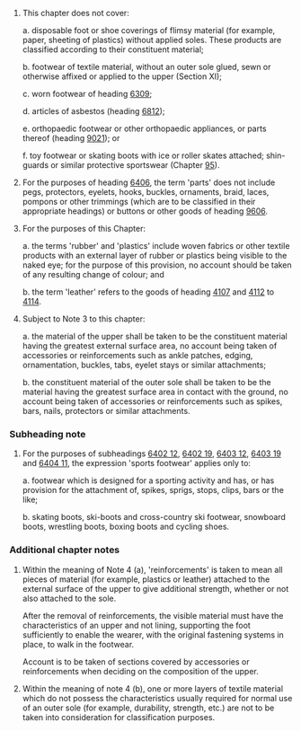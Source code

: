 1. This chapter does not cover:

    a. disposable foot or shoe coverings of flimsy material (for example, paper, sheeting of plastics) without applied soles. These products are classified according to their constituent material;
    
    b. footwear of textile material, without an outer sole glued, sewn or otherwise affixed or applied to the upper (Section XI);
    
    c. worn footwear of heading [6309](/headings/6309);
    
    d. articles of asbestos (heading [6812](/headings/6812));
    
    e. orthopaedic footwear or other orthopaedic appliances, or parts thereof (heading [9021](/headings/9021)); or
    
    f. toy footwear or skating boots with ice or roller skates attached; shin-guards or similar protective sportswear (Chapter [95](/chapters/95)).

2. For the purposes of heading [6406](/headings/6406), the term 'parts' does not include pegs, protectors, eyelets, hooks, buckles, ornaments, braid, laces, pompons or other trimmings (which are to be classified in their appropriate headings) or buttons or other goods of heading [9606](/headings/9606).

3. For the purposes of this Chapter:

    a. the terms 'rubber' and 'plastics' include woven fabrics or other textile products with an external layer of rubber or plastics being visible to the naked eye; for the purpose of this provision, no account should be taken of any resulting change of colour; and
    
    b. the term 'leather' refers to the goods of heading [4107](/headings/4107) and [4112](/headings/4112) to [4114](/headings/4114).

4. Subject to Note 3 to this chapter:

    a. the material of the upper shall be taken to be the constituent material having the greatest external surface area, no account being taken of accessories or reinforcements such as ankle patches, edging,
    ornamentation, buckles, tabs, eyelet stays or similar attachments;
    
    b. the constituent material of the outer sole shall be taken to be the material having the greatest surface area in contact with the ground, no account being taken of accessories or reinforcements such as spikes, bars, nails, protectors or similar attachments.

### Subheading note

1. For the purposes of subheadings [6402 12](/subheadings/6402120000-80), [6402 19](/subheadings/6402190000-80), [6403 12](/subheadings/6403120000-80), [6403 19](/subheadings/6403190000-80) and [6404 11](/subheadings/6404110000-80), the expression 'sports footwear' applies only to:

    a. footwear which is designed for a sporting activity and has, or has provision for the attachment of, spikes, sprigs, stops, clips, bars or the like;
    
    b. skating boots, ski-boots and cross-country ski footwear, snowboard boots, wrestling boots, boxing boots and cycling shoes.

### Additional chapter notes

1. Within the meaning of Note 4 (a), 'reinforcements' is taken to mean all pieces of material (for example, plastics or leather) attached to the external surface of the upper to give additional strength, whether or not also attached to the sole. 

    After the removal of reinforcements, the visible material must have the
    characteristics of an upper and not lining, supporting the foot sufficiently to enable the wearer, with the original fastening systems in place, to walk in the footwear.
    
    Account is to be taken of sections covered by accessories or reinforcements when deciding on the composition of the upper.

2. Within the meaning of note 4 (b), one or more layers of textile material which do not possess the characteristics usually required for normal use of an outer sole (for example, durability, strength, etc.) are not to be taken into consideration for classification purposes.
